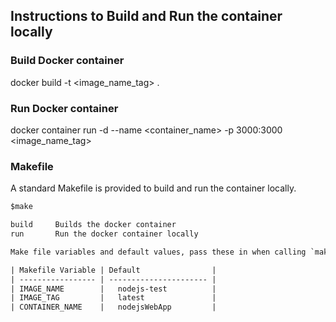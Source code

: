 ## Instructions to Build and Run the container locally

### Build Docker container
docker build -t <image_name_tag> .

### Run Docker container
docker container run -d --name <container_name> -p 3000:3000 <image_name_tag>


### Makefile

A standard Makefile is provided to build and run the container locally.

```txt
$make

build     Builds the docker container
run       Run the docker container locally

Make file variables and default values, pass these in when calling `make`, e.g. `make build IMAGE_NAME=nodejs-test`

| Makefile Variable | Default                |
| ----------------- | ---------------------- |
| IMAGE_NAME        |   nodejs-test          |
| IMAGE_TAG         |   latest               |
| CONTAINER_NAME    |   nodejsWebApp         |

